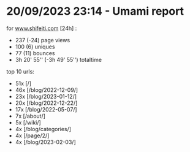 # 20/09/2023 23:14 - Umami report
for www.shifeiti.com [24h] :

 - 237 (-24) page views
 - 100 (6) uniques
 - 77 (11) bounces
 - 3h 20' 55'' (-3h 49' 55'') totaltime


top 10 urls:
 - 51x [/]
 - 46x [/blog/2022-12-09/]
 - 23x [/blog/2023-01-12/]
 - 20x [/blog/2022-12-22/]
 - 17x [/blog/2022-05-07/]
 - 7x [/about/]
 - 5x [/wiki/]
 - 4x [/blog/categories/]
 - 4x [/page/2/]
 - 4x [/blog/2023-02-03/]


